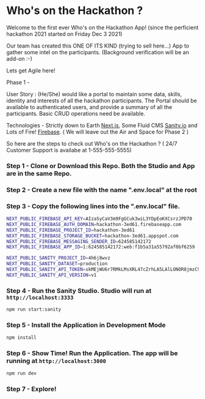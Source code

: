 # Who's on the Hackathon ?

Welcome to the first ever Who's on the Hackathon App! (since the perficient hackathon 2021 started on Friday Dec 3 2021)

Our team has created this ONE OF ITS KIND (trying to sell here...) App to gather some intel on the participants. (Background verification will be an add-on :-)

Lets get Agile here!

Phase 1 - 

User Story : (He/She) would like a portal to maintain some data, skills, identity and interests of all the hackathon participants. 
The Portal should be available to authenticated users, and provide a summary of all the participants. Basic CRUD operations need be available.

Technologies - Strictly down to Earth [Next.js](https://nextjs.org), 
               Some Fluid CMS  [Sanity.io](https://www.sanity.io) and 
               Lots of Fire! [Firebase](https://firebase.google.com/). ( We will leave out the Air and Space for Phase 2 )

So here are the steps to check out Who's on the Hackathon ? ( 24/7 Customer Support is availabe at 1-555-555-5555)

### Step 1 - Clone or Download this Repo. Both the Studio and App are in the same Repo.

### Step 2 - Create a new file with the name ".env.local" at the root

### Step 3 - Copy the following lines into the ".env.local" file.

```bash
NEXT_PUBLIC_FIREBASE_API_KEY=AIzaSyCaV3m9FgGCuk3wiL3YDpEoKXCsrzJPD70
NEXT_PUBLIC_FIREBASE_AUTH_DOMAIN=hackathon-3ed61.firebaseapp.com
NEXT_PUBLIC_FIREBASE_PROJECT_ID=hackathon-3ed61
NEXT_PUBLIC_FIREBASE_STORAGE_BUCKET=hackathon-3ed61.appspot.com
NEXT_PUBLIC_FIREBASE_MESSAGING_SENDER_ID=624585142172
NEXT_PUBLIC_FIREBASE_APP_ID=1:624585142172:web:f1b5a31a55792af0bf6259

NEXT_PUBLIC_SANITY_PROJECT_ID=4h6j8wvz
NEXT_PUBLIC_SANITY_DATASET=production
NEXT_PUBLIC_SANITY_API_TOKEN=skMEjWU6r7RMkLMsXRL47cZrhLA5LAlLONOR8jmzC9sqTlFYci89d3Ri9YbWSkx7vRu7OpnCFnAsfYjxipPj7O2AjsShxN46AV1LAWgqj7E0ecEOEEarNNgoq5syBj1FUmgiB2xCaDwavwgUkqGjTxWt7Na8Cg7x6mWIUAD2pfhrtspIcK66
NEXT_PUBLIC_SANITY_API_VERSION=v1
```

### Step 4 - Run the Sanity Studio. Studio will run at `http://localhost:3333`

```bash
npm run start:sanity
```

### Step 5 - Install the Application in Development Mode

```bash
npm install
```

### Step 6 - Show Time! Run the Application. The app will be running at `http://localhost:3000`

```bash
npm run dev
```

### Step 7 - Explore!

